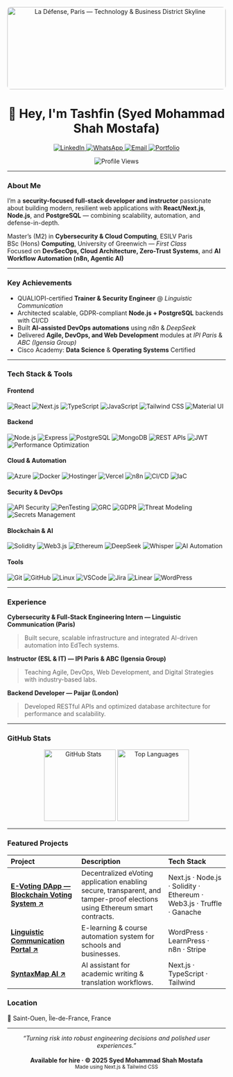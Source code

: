 <!-- HEADER BANNER -->
<p align="center">
  <img src="https://i.imgur.com/k1wQ2s1.jpg"
       alt="La Défense, Paris — Technology & Business District Skyline"
       width="100%" height="190px"
       style="object-fit: cover; border-radius: 8px;" />
</p>

<h1 align="center">👋 Hey, I'm Tashfin (Syed Mohammad Shah Mostafa)</h1>

<!-- SOCIAL ICONS -->
<p align="center">
  <a href="https://linkedin.com/in/syed-mohammad-shah-mostafa" target="_blank">
    <img src="https://img.shields.io/badge/LinkedIn-0077B5?logo=linkedin&logoColor=white" alt="LinkedIn" />
  </a>
  <a href="https://wa.me/33667135850?text=Hi%20Syed%2C%20I%27d%20like%20to%20discuss%20a%20project." target="_blank">
    <img src="https://img.shields.io/badge/WhatsApp-25D366?logo=whatsapp&logoColor=white" alt="WhatsApp" />
  </a>
  <a href="mailto:syed-mohammad.shah_mostafa@edu.devinci.fr">
    <img src="https://img.shields.io/badge/Email-D14836?logo=gmail&logoColor=white" alt="Email" />
  </a>
  <a href="https://syedtashfin.vercel.app" target="_blank">
    <img src="https://img.shields.io/badge/Portfolio-000000?logo=vercel&logoColor=white" alt="Portfolio" />
  </a>
</p>

<!-- PROFILE VIEW COUNTER -->
<p align="center">
  <img src="https://komarev.com/ghpvc/?username=Confused-coder1919&color=blue" alt="Profile Views" />
</p>

---

###  About Me  

I’m a **security-focused full-stack developer and instructor** passionate about building modern, resilient web applications with **React/Next.js**, **Node.js**, and **PostgreSQL** — combining scalability, automation, and defense-in-depth.  

 Master’s (M2) in **Cybersecurity & Cloud Computing**, ESILV Paris  
 BSc (Hons) **Computing**, University of Greenwich — *First Class*  
 Focused on **DevSecOps, Cloud Architecture, Zero-Trust Systems**, and **AI Workflow Automation (n8n, Agentic AI)**  

---

###  Key Achievements  

- QUALIOPI-certified **Trainer & Security Engineer** @ *Linguistic Communication*  
- Architected scalable, GDPR-compliant **Node.js + PostgreSQL** backends with CI/CD  
- Built **AI-assisted DevOps automations** using *n8n* & *DeepSeek*  
- Delivered **Agile, DevOps, and Web Development** modules at *IPI Paris* & *ABC (Igensia Group)*  
- Cisco Academy: **Data Science** & **Operating Systems** Certified  

---

###  Tech Stack & Tools

####  **Frontend**
![React](https://img.shields.io/badge/React-61DAFB?logo=react&logoColor=black)
![Next.js](https://img.shields.io/badge/Next.js-000000?logo=next.js&logoColor=white)
![TypeScript](https://img.shields.io/badge/TypeScript-3178C6?logo=typescript&logoColor=white)
![JavaScript](https://img.shields.io/badge/JavaScript-F7DF1E?logo=javascript&logoColor=black)
![Tailwind CSS](https://img.shields.io/badge/Tailwind_CSS-38B2AC?logo=tailwind-css&logoColor=white)
![Material UI](https://img.shields.io/badge/Material_UI-007FFF?logo=mui&logoColor=white)

####  **Backend**
![Node.js](https://img.shields.io/badge/Node.js-339933?logo=node.js&logoColor=white)
![Express](https://img.shields.io/badge/Express-000000?logo=express&logoColor=white)
![PostgreSQL](https://img.shields.io/badge/PostgreSQL-316192?logo=postgresql&logoColor=white)
![MongoDB](https://img.shields.io/badge/MongoDB-47A248?logo=mongodb&logoColor=white)
![REST APIs](https://img.shields.io/badge/REST_API-02569B?logo=swagger&logoColor=white)
![JWT](https://img.shields.io/badge/JWT-000000?logo=jsonwebtokens&logoColor=white)
![Performance Optimization](https://img.shields.io/badge/Performance_Optimization-FF5733)

####  **Cloud & Automation**
![Azure](https://img.shields.io/badge/Azure-0078D7?logo=microsoftazure&logoColor=white)
![Docker](https://img.shields.io/badge/Docker-2496ED?logo=docker&logoColor=white)
![Hostinger](https://img.shields.io/badge/Hostinger-673AB7?logo=hostinger&logoColor=white)
![Vercel](https://img.shields.io/badge/Vercel-000000?logo=vercel&logoColor=white)
![n8n](https://img.shields.io/badge/n8n-Workflow_Automation-orange)
![CI/CD](https://img.shields.io/badge/CI/CD-2088FF?logo=githubactions&logoColor=white)
![IaC](https://img.shields.io/badge/Infrastructure_as_Code-006400)

####  **Security & DevOps**
![API Security](https://img.shields.io/badge/API_Security-🔒-red)
![PenTesting](https://img.shields.io/badge/PenTesting-8B0000)
![GRC](https://img.shields.io/badge/Governance_Risk_Compliance-4682B4)
![GDPR](https://img.shields.io/badge/GDPR_Compliance-0047AB)
![Threat Modeling](https://img.shields.io/badge/Threat_Modeling-9400D3)
![Secrets Management](https://img.shields.io/badge/Secrets_Management-800080)

####  **Blockchain & AI**
![Solidity](https://img.shields.io/badge/Solidity-363636?logo=solidity&logoColor=white)
![Web3.js](https://img.shields.io/badge/Web3.js-F16822?logo=web3dotjs&logoColor=white)
![Ethereum](https://img.shields.io/badge/Ethereum-3C3C3D?logo=ethereum&logoColor=white)
![DeepSeek](https://img.shields.io/badge/DeepSeek-AI_Assistant-00CED1)
![Whisper](https://img.shields.io/badge/Whisper-Voice_AI-4682B4)
![AI Automation](https://img.shields.io/badge/AI_Automation-5F9EA0)

####  **Tools**
![Git](https://img.shields.io/badge/Git-F05032?logo=git&logoColor=white)
![GitHub](https://img.shields.io/badge/GitHub-181717?logo=github&logoColor=white)
![Linux](https://img.shields.io/badge/Linux-FCC624?logo=linux&logoColor=black)
![VSCode](https://img.shields.io/badge/VSCode-007ACC?logo=visualstudiocode&logoColor=white)
![Jira](https://img.shields.io/badge/Jira-0052CC?logo=jira&logoColor=white)
![Linear](https://img.shields.io/badge/Linear-5E6AD2?logo=linear&logoColor=white)
![WordPress](https://img.shields.io/badge/WordPress-21759B?logo=wordpress&logoColor=white)

---

###  Experience  

**Cybersecurity & Full-Stack Engineering Intern — Linguistic Communication (Paris)**  
> Built secure, scalable infrastructure and integrated AI-driven automation into EdTech systems.

**Instructor (ESL & IT) — IPI Paris & ABC (Igensia Group)**  
> Teaching Agile, DevOps, Web Development, and Digital Strategies with industry-based labs.

**Backend Developer — Paijar (London)**  
> Developed RESTful APIs and optimized database architecture for performance and scalability.

---

###  GitHub Stats

<p align="center">
  <img src="https://github-readme-stats.vercel.app/api?username=Confused-coder1919&show_icons=true&theme=github_dark&hide_border=true&bg_color=0D1117" alt="GitHub Stats" height="165" />
  <img src="https://github-readme-stats.vercel.app/api/top-langs/?username=Confused-coder1919&layout=compact&theme=github_dark&hide_border=true&bg_color=0D1117" alt="Top Languages" height="165" />
</p>

---

###  Featured Projects

| Project | Description | Tech Stack |
|:--|:--|:--|
| <a href="https://syedtashfin.vercel.app/Evoting.mp4" target="_blank"><b>E-Voting DApp — Blockchain Voting System ↗</b></a> | Decentralized eVoting application enabling secure, transparent, and tamper-proof elections using Ethereum smart contracts. | Next.js · Node.js · Solidity · Ethereum · Web3.js · Truffle · Ganache |
| <a href="https://linguistic-communication.com/" target="_blank"><b>Linguistic Communication Portal ↗</b></a> | E-learning & course automation system for schools and businesses. | WordPress · LearnPress · n8n · Stripe |
| <a href="https://syntax-map.com/" target="_blank"><b>SyntaxMap AI ↗</b></a> | AI assistant for academic writing & translation workflows. | Next.js · TypeScript · Tailwind |



###  Location  

📍 Saint-Ouen, Île-de-France, France  
 

---

<p align="center">
  <i>“Turning risk into robust engineering decisions and polished user experiences.”</i><br><br>
  <b>Available for hire · © 2025 Syed Mohammad Shah Mostafa</b><br>
  <sub>Made using Next.js & Tailwind CSS</sub>
</p>
